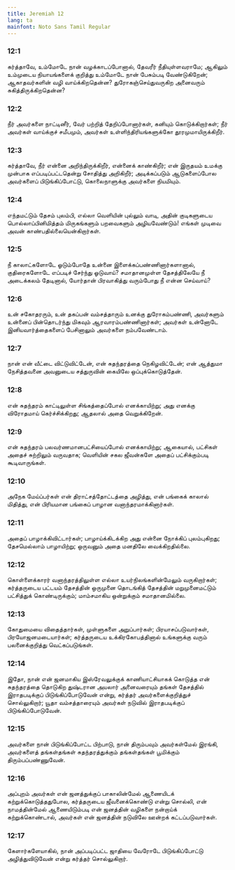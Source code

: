 ```yaml
---
title: Jeremiah 12
lang: ta
mainfont: Noto Sans Tamil Regular
---
```


###  12:1

கர்த்தாவே, உம்மோடே நான் வழக்காடப்போனால், தேவரீர் நீதியுள்ளவராமே; ஆகிலும் உம்முடைய நியாயங்களைக் குறித்து உம்மோடே நான் பேசும்படி வேண்டுகிறேன்; ஆகாதவர்களின் வழி வாய்க்கிறதென்ன? துரோகஞ்செய்துவருகிற அனைவரும் சுகித்திருக்கிறதென்ன?

###  12:2

நீர் அவர்களை நாட்டினீர், வேர் பற்றித் தேறிப்போனார்கள், கனியும் கொடுக்கிறார்கள்; நீர் அவர்கள் வாய்க்குச் சமீபமும், அவர்கள் உள்ளிந்திரியங்களுக்கோ தூரமுமாயிருக்கிறீர்.

###  12:3

கர்த்தாவே, நீர் என்னை அறிந்திருக்கிறீர், என்னைக் காண்கிறீர்; என் இருதயம் உமக்கு முன்பாக எப்படிப்பட்டதென்று சோதித்து அறிகிறீர்; அடிக்கப்படும் ஆடுகளைப்போல அவர்களைப் பிடுங்கிப்போட்டு, கொலைநாளுக்கு அவர்களை நியமியும்.

###  12:4

எந்தமட்டும் தேசம் புலம்பி, எல்லா வெளியின் புல்லும் வாடி, அதின் குடிகளுடைய பொல்லாப்பினிமித்தம் மிருகங்களும் பறவைகளும் அழியவேண்டும்! எங்கள் முடிவை அவன் காண்பதில்லையென்கிறார்கள்.

###  12:5

நீ காலாட்களோடே ஓடும்போதே உன்னை இளைக்கப்பண்ணினார்களானால், குதிரைகளோடே எப்படிச் சேர்ந்து ஓடுவாய்? சமாதானமுள்ள தேசத்திலேயே நீ அடைக்கலம் தேடினால், யோர்தான் பிரவாகித்து வரும்போது நீ என்ன செய்வாய்?

###  12:6

உன் சகோதரரும், உன் தகப்பன் வம்சத்தாரும் உனக்கு துரோகம்பண்ணி, அவர்களும் உன்னைப் பின்தொடர்ந்து மிகவும் ஆரவாரம்பண்ணினார்கள்; அவர்கள் உன்னோடே இனியவார்த்தைகளைப் பேசினாலும் அவர்களை நம்பவேண்டாம்.

###  12:7

நான் என் வீட்டை விட்டுவிட்டேன், என் சுதந்தரத்தை நெகிழவிட்டேன்; என் ஆத்துமா நேசித்தவனை அவனுடைய சத்துருவின் கையிலே ஒப்புக்கொடுத்தேன்.

###  12:8

என் சுதந்தரம் காட்டிலுள்ள சிங்கத்தைப்போல் எனக்காயிற்று; அது எனக்கு விரோதமாய் கெர்ச்சிக்கிறது; ஆதலால் அதை வெறுக்கிறேன்.

###  12:9

என் சுதந்தரம் பலவர்ணமானபட்சியைப்போல் எனக்காயிற்று; ஆகையால், பட்சிகள் அதைச் சுற்றிலும் வருவதாக; வெளியின் சகல ஜீவன்களே அதைப் பட்சிக்கும்படி கூடிவாருங்கள்.

###  12:10

அநேக மேய்ப்பர்கள் என் திராட்சத்தோட்டத்தை அழித்து, என் பங்கைக் காலால் மிதித்து, என் பிரியமான பங்கைப் பாழான வனாந்தரமாக்கினார்கள்.

###  12:11

அதைப் பாழாக்கிவிட்டார்கள்; பாழாய்க்கிடக்கிற அது என்னை நோக்கிப் புலம்புகிறது; தேசமெல்லாம் பாழாயிற்று; ஒருவனும் அதை மனதிலே வைக்கிறதில்லை.

###  12:12

கொள்ளைக்காரர் வனாந்தரத்திலுள்ள எல்லா உயர்நிலங்களின்மேலும் வருகிறார்கள்; கர்த்தருடைய பட்டயம் தேசத்தின் ஒருமுனை தொடங்கித் தேசத்தின் மறுமுனைமட்டும் பட்சித்துக் கொண்டிருக்கும்; மாம்சமாகிய ஒன்றுக்கும் சமாதானமில்லை.

###  12:13

கோதுமையை விதைத்தார்கள், முள்ளுகளை அறுப்பார்கள்; பிரயாசப்படுவார்கள், பிரயோஜனமடையார்கள்; கர்த்தருடைய உக்கிரகோபத்தினால் உங்களுக்கு வரும் பலனைக்குறித்து வெட்கப்படுங்கள்.

###  12:14

இதோ, நான் என் ஜனமாகிய இஸ்ரேவலுக்குக் காணியாட்சியாகக் கொடுத்த என் சுதந்தரத்தை தொடுகிற துஷ்டரான அயலார் அனைவரையும் தங்கள் தேசத்தில் இராதபடிக்குப் பிடுங்கிப்போடுவேன் என்று, கர்த்தர் அவர்களைக்குறித்துச் சொல்லுகிறார்; யூதா வம்சத்தாரையும் அவர்கள் நடுவில் இராதபடிக்குப் பிடுங்கிப்போடுவேன்.

###  12:15

அவர்களை நான் பிடுங்கிப்போட்ட பிற்பாடு, நான் திரும்பவும் அவர்கள்மேல் இரங்கி, அவர்களைத் தங்கள்தங்கள் சுதந்தரத்துக்கும் தங்கள்தங்கள் பூமிக்கும் திரும்பப்பண்ணுவேன்.

###  12:16

அப்புறம் அவர்கள் என் ஜனத்துக்குப் பாகாலின்மேல் ஆணையிடக் கற்றுக்கொடுத்ததுபோல, கர்த்தருடைய ஜீவனைக்கொண்டு என்று சொல்லி, என் நாமத்தின்மேல் ஆணையிடும்படி என் ஜனத்தின் வழிகளை நன்றாய்க் கற்றுக்கொண்டால், அவர்கள் என் ஜனத்தின் நடுவிலே ஊன்றக் கட்டப்படுவார்கள்.

###  12:17

கேளார்களேயாகில், நான் அப்படிப்பட்ட ஜாதியை வேரோடே பிடுங்கிப்போட்டு அழித்துவிடுவேன் என்று கர்த்தர் சொல்லுகிறார்.

